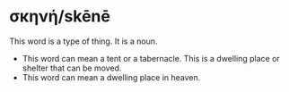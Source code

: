 # σκηνή/skēnē
This word is a type of thing. It is a noun. 

* This word can mean a tent or a tabernacle. This is a dwelling place or shelter that can be moved.
* This word can mean a dwelling place in heaven.
